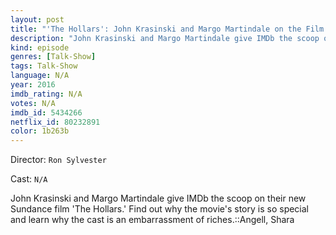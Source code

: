 ```yaml
---
layout: post
title: "'The Hollars': John Krasinski and Margo Martindale on the Film's Amazing Cast"
description: "John Krasinski and Margo Martindale give IMDb the scoop on their new Sundance film 'The Hollars.' Find out why the movie's story is so special and learn why the cast is an embarrassment of riches.::Angell, Shara.."
kind: episode
genres: [Talk-Show]
tags: Talk-Show 
language: N/A
year: 2016
imdb_rating: N/A
votes: N/A
imdb_id: 5434266
netflix_id: 80232891
color: 1b263b
---
```

Director: `Ron Sylvester`  

Cast: `N/A` 

John Krasinski and Margo Martindale give IMDb the scoop on their new Sundance film 'The Hollars.' Find out why the movie's story is so special and learn why the cast is an embarrassment of riches.::Angell, Shara
